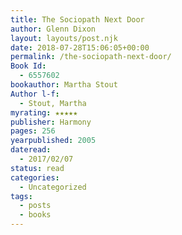 ```yaml
---
title: The Sociopath Next Door
author: Glenn Dixon
layout: layouts/post.njk
date: 2018-07-28T15:06:05+00:00
permalink: /the-sociopath-next-door/
Book Id:
  - 6557602
bookauthor: Martha Stout
Author l-f:
  - Stout, Martha
myrating: ★★★★★
publisher: Harmony
pages: 256
yearpublished: 2005
dateread:
  - 2017/02/07
status: read
categories:
  - Uncategorized
tags:
  - posts
  - books
---
```

